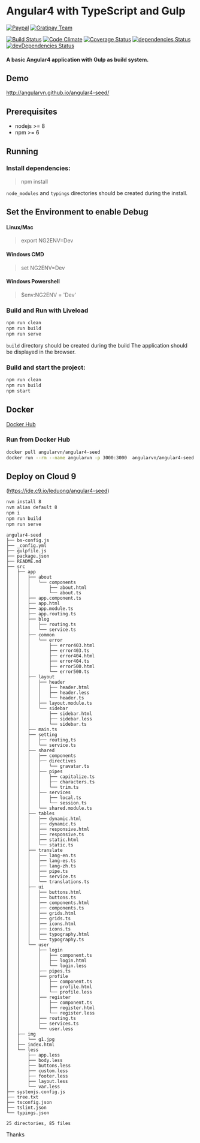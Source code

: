 # Angular4 with TypeScript and Gulp

[![Paypal](https://img.shields.io/badge/donate-paypal-blue.svg)](https://goo.gl/mgesnb)
[![Gratipay Team](https://img.shields.io/badge/give-a%20cup%20of%20coffee-b35900.svg)](https://gratipay.com/Angular-VN)

[![Build Status](https://travis-ci.org/AngularVN/angular4-seed.svg?branch=master)](https://travis-ci.org/AngularVN/angular4-seed)
[![Code Climate](https://codeclimate.com/github/AngularVN/angular4-seed/badges/gpa.svg)](https://codeclimate.com/github/AngularVN/angular4-seed)
[![Coverage Status](https://coveralls.io/repos/github/AngularVN/angular4-seed/badge.svg)](https://coveralls.io/github/AngularVN/angular4-seed)
[![dependencies Status](https://david-dm.org/AngularVN/angular4-seed/status.svg)](https://david-dm.org/AngularVN/angular4-seed)
[![devDependencies Status](https://david-dm.org/AngularVN/angular4-seed/dev-status.svg)](https://david-dm.org/AngularVN/angular4-seed?type=dev)

#### A basic Angular4 application with Gulp as build system.

Demo
----
http://angularvn.github.io/angular4-seed/


Prerequisites
-------------

- nodejs >= 8
- npm >= 6

Running
-------

### Install dependencies:

> npm install

`node_modules` and `typings` directories should be created during the install.


Set the Environment to enable Debug
-------

#### Linux/Mac

> export NG2ENV=Dev


#### Windows CMD

> set NG2ENV=Dev


#### Windows Powershell

> $env:NG2ENV = 'Dev'


### Build and Run with Liveload

```bash
npm run clean
npm run build
npm run serve
```

`build` directory should be created during the build
The application should be displayed in the browser.


### Build and start the project:

```bash
npm run clean
npm run build
npm start
```
## Docker   

[Docker Hub](https://hub.docker.com/r/angularvn/angular4-seed/)       

### Run from Docker Hub
```bash
docker pull angularvn/angular4-seed
docker run --rm --name angularvn -p 3000:3000  angularvn/angular4-seed
```

## Deploy on Cloud 9
(https://ide.c9.io/leduong/angular4-seed)

```bash
nvm install 8
nvm alias default 8
npm i
npm run build
npm run serve
```

```
angular4-seed
├── bs-config.js
├── _config.yml
├── gulpfile.js
├── package.json
├── README.md
├── src
│   ├── app
│   │   ├── about
│   │   │   └── components
│   │   │       ├── about.html
│   │   │       └── about.ts
│   │   ├── app.component.ts
│   │   ├── app.html
│   │   ├── app.module.ts
│   │   ├── app.routing.ts
│   │   ├── blog
│   │   │   ├── routing.ts
│   │   │   └── service.ts
│   │   ├── common
│   │   │   └── error
│   │   │       ├── error403.html
│   │   │       ├── error403.ts
│   │   │       ├── error404.html
│   │   │       ├── error404.ts
│   │   │       ├── error500.html
│   │   │       └── error500.ts
│   │   ├── layout
│   │   │   ├── header
│   │   │   │   ├── header.html
│   │   │   │   ├── header.less
│   │   │   │   └── header.ts
│   │   │   ├── layout.module.ts
│   │   │   └── sidebar
│   │   │       ├── sidebar.html
│   │   │       ├── sidebar.less
│   │   │       └── sidebar.ts
│   │   ├── main.ts
│   │   ├── setting
│   │   │   ├── routing,ts
│   │   │   └── service.ts
│   │   ├── shared
│   │   │   ├── components
│   │   │   ├── directives
│   │   │   │   └── gravatar.ts
│   │   │   ├── pipes
│   │   │   │   ├── capitalize.ts
│   │   │   │   ├── characters.ts
│   │   │   │   └── trim.ts
│   │   │   ├── services
│   │   │   │   ├── local.ts
│   │   │   │   └── session.ts
│   │   │   └── shared.module.ts
│   │   ├── tables
│   │   │   ├── dynamic.html
│   │   │   ├── dynamic.ts
│   │   │   ├── responsive.html
│   │   │   ├── responsive.ts
│   │   │   ├── static.html
│   │   │   └── static.ts
│   │   ├── translate
│   │   │   ├── lang-en.ts
│   │   │   ├── lang-es.ts
│   │   │   ├── lang-zh.ts
│   │   │   ├── pipe.ts
│   │   │   ├── service.ts
│   │   │   └── translations.ts
│   │   ├── ui
│   │   │   ├── buttons.html
│   │   │   ├── buttons.ts
│   │   │   ├── components.html
│   │   │   ├── components.ts
│   │   │   ├── grids.html
│   │   │   ├── grids.ts
│   │   │   ├── icons.html
│   │   │   ├── icons.ts
│   │   │   ├── typography.html
│   │   │   └── typography.ts
│   │   └── user
│   │       ├── login
│   │       │   ├── component.ts
│   │       │   ├── login.html
│   │       │   └── login.less
│   │       ├── pipes.ts
│   │       ├── profile
│   │       │   ├── component.ts
│   │       │   ├── profile.html
│   │       │   └── profile.less
│   │       ├── register
│   │       │   ├── component.ts
│   │       │   ├── register.html
│   │       │   └── register.less
│   │       ├── routing.ts
│   │       ├── services.ts
│   │       └── user.less
│   ├── img
│   │   └── g1.jpg
│   ├── index.html
│   └── less
│       ├── app.less
│       ├── body.less
│       ├── buttons.less
│       ├── custom.less
│       ├── footer.less
│       ├── layout.less
│       └── var.less
├── systemjs.config.js
├── tree.txt
├── tsconfig.json
├── tslint.json
└── typings.json

25 directories, 85 files
```

Thanks
